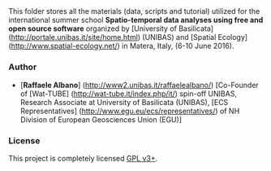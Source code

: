 ## 
This folder stores all the materials (data, scripts and tutorial) utilized for the international summer school **Spatio-temporal data analyses using free and open source software** organized by [University of Basilicata] (http://portale.unibas.it/site/home.html) (UNIBAS) and [Spatial Ecology] (http://www.spatial-ecology.net/) in Matera, Italy, (6-10 June 2016).

### Author
- [**Raffaele Albano**] (http://www2.unibas.it/raffaelealbano/) [Co-Founder of [Wat-TUBE] (http://wat-tube.it/index.php/it/) spin-off UNIBAS, Research Associate at University of Basilicata (UNIBAS), [ECS Representatives] (http://www.egu.eu/ecs/representatives/) of NH Division of European Geosciences Union (EGU)]

### License
This project is completely licensed [GPL v3+](https://github.com/raffalba/MYSIRR/blob/master/LICENSE).